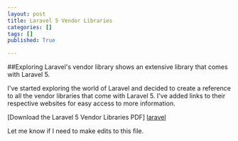 ```yaml
---
layout: post
title: Laravel 5 Vendor Libraries
categories: []
tags: []
published: True

---
```

##Exploring Laravel's vendor library shows an extensive library that comes with Laravel 5.  

I've started exploring the world of Laravel and decided to create a reference to all the vendor libraries that come with Laravel 5. I've added links to their respective websites for easy access to more information.  

[Download the Laravel 5 Vendor Libraries PDF] [laravel]

Let me know if I need to make edits to this file.

[laravel]: http://allenmay.github.io/docs/Laravel%20Vendor%20Libraries.pdf